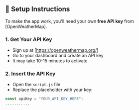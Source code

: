 ## 🔧 Setup Instructions

To make the app work, you'll need your own **free API key** from [OpenWeatherMap].

### 1. Get Your API Key

- Sign up at [https://openweathermap.org/]
- Go to your dashboard and create an API key
- It may take 10-15 minutes to activate

### 2. Insert the API Key

- Open the `script.js` file
- Replace the placeholder with your key:

```js
const apiKey = "YOUR_API_KEY_HERE";
...........